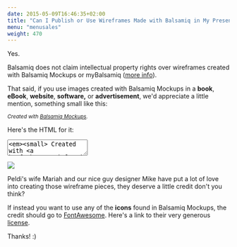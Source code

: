 ```yaml
---
date: 2015-05-09T16:46:35+02:00
title: "Can I Publish or Use Wireframes Made with Balsamiq in My Presentation / Book / Website?"
menu: "menusales"
weight: 470
---
```


Yes.

Balsamiq does not claim intellectual property rights over wireframes created with Balsamiq Mockups or myBalsamiq ([more info](https://docs.balsamiq.com/mybalsamiq/tos/#who-owns-the-ip-of-my-wireframes-and-assets)).

That said, if you use images created with Balsamiq Mockups in a **book**, **eBook**, **website**, **software,** or **advertisement**, we'd appreciate a little mention, something small like this:

_<small>Created with [Balsamiq Mockups](https://balsamiq.com/).</small>_

Here's the HTML for it:

<textarea class="full" rows="2"><em><small> Created with <a href="https://balsamiq.com">Balsamiq Mockups</a>.</small></em></textarea>

![](https://media.balsamiq.com/img/support/sales/mariah_drawing.jpg)

Peldi's wife Mariah and our nice guy designer Mike have put a lot of love into creating those wireframe pieces, they deserve a little credit don't you think?

If instead you want to use any of the **icons** found in Balsamiq Mockups, the credit should go to <a href="http://fontawesome.io/">FontAwesome</a>. Here's a link to their very generous <a href="http://fontawesome.io/license/">license</a>.

Thanks! :)
